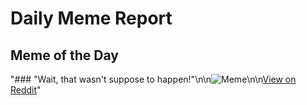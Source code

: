 # Daily Meme Report

## Meme of the Day
"### \"Wait, that wasn't suppose to happen!\"\n\n![Meme](https://i.redd.it/o778lwrxmygd1.png)\n\n[View on Reddit](https://redd.it/1el78g0)"
